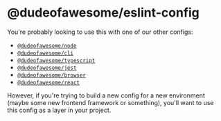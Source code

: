 # @dudeofawesome/eslint-config

You're probably looking to use this with one of our other configs:

-   [`@dudeofawesome/node`](../eslint-config-node/README.md)
-   [`@dudeofawesome/cli`](../eslint-config-cli/README.md)
-   [`@dudeofawesome/typescript`](../eslint-config-typescript/README.md)
-   [`@dudeofawesome/jest`](../eslint-config-jest/README.md)
-   [`@dudeofawesome/browser`](../eslint-config-browser/README.md)
-   [`@dudeofawesome/react`](../eslint-config-react/README.md)

However, if you're trying to build a new config for a new environment (maybe some new frontend framework or something), you'll want to use this config as a layer in your project.
